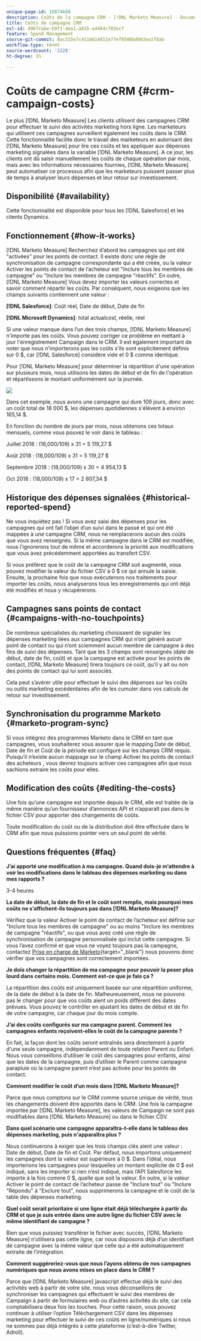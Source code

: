 ```yaml
---
unique-page-id: 18874688
description: Coûts de la campagne CRM - [!DNL Marketo Measure] - Documentation du produit
title: Coûts de campagne CRM
exl-id: d967cabe-b9f1-4ea1-a81b-e4484c703ecf
feature: Spend Management
source-git-commit: 8ac315e7c4110d14811e77ef0586bd663ea1f8ab
workflow-type: tm+mt
source-wordcount: '1228'
ht-degree: 1%

---
```


# Coûts de campagne CRM {#crm-campaign-costs}

Le plus [!DNL Marketo Measure] Les clients utilisent des campagnes CRM pour effectuer le suivi des activités marketing hors ligne. Les marketeurs qui utilisent ces campagnes surveillent également les coûts dans le CRM. Cette fonctionnalité facilite donc le travail des marketeurs en autorisant des [!DNL Marketo Measure] pour lire ces coûts et les appliquer aux dépenses marketing signalées dans la variable [!DNL Marketo Measure]. A ce jour, les clients ont dû saisir manuellement les coûts de chaque opération par mois, mais avec les informations nécessaires fournies, [!DNL Marketo Measure] peut automatiser ce processus afin que les marketeurs puissent passer plus de temps à analyser leurs dépenses et leur retour sur investissement.

## Disponibilité {#availability}

Cette fonctionnalité est disponible pour tous les [!DNL Salesforce] et les clients Dynamics.

## Fonctionnement {#how-it-works}

[!DNL Marketo Measure] Recherchez d’abord les campagnes qui ont été &quot;activées&quot; pour les points de contact. Il existe donc une règle de synchronisation de campagne correspondante qui a été créée, ou la valeur Activer les points de contact de l’acheteur est &quot;Inclure tous les membres de campagne&quot; ou &quot;Inclure les membres de campagne &quot;réactifs&quot;. En outre, [!DNL Marketo Measure] Vous devez importer les valeurs correctes et savoir comment répartir les coûts. Par conséquent, nous exigeons que les champs suivants contiennent une valeur :

**[!DNL Salesforce]**: Coût réel, Date de début, Date de fin

**[!DNL Microsoft Dynamics]**: total actualcost, réelle, réel

Si une valeur manque dans l’un des trois champs, [!DNL Marketo Measure] n&#39;importe pas les coûts. Vous pouvez corriger ce problème en mettant à jour l&#39;enregistrement Campaign dans le CRM. Il est également important de noter que nous n’importerons pas les coûts s’ils sont explicitement définis sur 0 $, car [!DNL Salesforce] considère vide et 0 $ comme identique.

Pour [!DNL Marketo Measure] pour déterminer la répartition d&#39;une opération sur plusieurs mois, nous utilisons les dates de début et de fin de l&#39;opération et répartissons le montant uniformément sur la journée.

![](assets/1.jpg)

Dans cet exemple, nous avons une campagne qui dure 109 jours, donc avec un coût total de 18 000 $, les dépenses quotidiennes s&#39;élèvent à environ 165,14 $.

En fonction du nombre de jours par mois, nous obtenons ces totaux mensuels, comme vous pouvez le voir dans le tableau :

Juillet 2018 : (18,000/109) x 31 = 5 119,27 $

Août 2018 : (18,000/109) x 31 = 5 119,27 $

Septembre 2018 : (18,000/109) x 30 = 4 954,13 $

Oct 2018 : (18,000/109) x 17 = 2 807,34 $

## Historique des dépenses signalées {#historical-reported-spend}

Ne vous inquiétez pas ! Si vous avez saisi des dépenses pour les campagnes qui ont fait l’objet d’un suivi dans le passé et qui ont été mappées à une campagne CRM, nous ne remplacerons aucun des coûts que vous avez renseignés. Si la même campagne dans le CRM est modifiée, nous l’ignorerons tout de même et accorderons la priorité aux modifications que vous avez précédemment apportées au transfert CSV.

Si vous préférez que le coût de la campagne CRM soit augmenté, vous pouvez modifier la valeur du fichier CSV à 0 $ ce qui annule la saisie. Ensuite, la prochaine fois que nous exécuterons nos traitements pour importer les coûts, nous analyserons tous les enregistrements qui ont déjà été modifiés et nous y récupérerons.

## Campagnes sans points de contact {#campaigns-with-no-touchpoints}

De nombreux spécialistes du marketing choisissent de signaler les dépenses marketing liées aux campagnes CRM qui n’ont généré aucun point de contact ou qui n’ont sciemment aucun membre de campagne à des fins de suivi des dépenses. Tant que les 3 champs sont renseignés (date de début, date de fin, coût) et que la campagne est activée pour les points de contact, [!DNL Marketo Measure] tirera toujours ce coût, qu’il y ait ou non des points de contact qui lui sont associés.

Cela peut s’avérer utile pour effectuer le suivi des dépenses sur les coûts ou outils marketing excédentaires afin de les cumuler dans vos calculs de retour sur investissement.

## Synchronisation du programme Marketo {#marketo-program-sync}

Si vous intégrez des programmes Marketo dans le CRM en tant que campagnes, vous souhaiterez vous assurer que le mapping Date de début, Date de fin et Coût de la période est configuré sur les champs CRM requis. Puisqu’il n’existe aucun mappage sur le champ Activer les points de contact des acheteurs , vous devrez toujours activer ces campagnes afin que nous sachions extraire les coûts pour elles.

## Modification des coûts {#editing-the-costs}

Une fois qu’une campagne est importée depuis le CRM, elle est traitée de la même manière qu’un fournisseur d’annonces API et n’apparaît pas dans le fichier CSV pour apporter des changements de coûts.

Toute modification du coût ou de la distribution doit être effectuée dans le CRM afin que nous puissions pointer vers un seul point de vérité.

## Questions fréquentes {#faq}

**J’ai apporté une modification à ma campagne. Quand dois-je m’attendre à voir les modifications dans le tableau des dépenses marketing ou dans mes rapports ?**

3-4 heures

**La date de début, la date de fin et le coût sont remplis, mais pourquoi mes coûts ne s’affichent-ils toujours pas dans [!DNL Marketo Measure]?**

Vérifiez que la valeur Activer le point de contact de l’acheteur est définie sur &quot;Inclure tous les membres de campagne&quot; ou au moins &quot;Inclure les membres de campagne &quot;réactifs&quot;, ou que vous avez créé une règle de synchronisation de campagne personnalisée qui inclut cette campagne. Si vous l’avez confirmé et que vous ne voyez toujours pas la campagne, contactez [Prise en charge de Marketo](https://nation.marketo.com/t5/support/ct-p/Support){target="_blank"} nous pouvons donc vérifier que vos campagnes sont correctement importées.

**Je dois changer la répartition de ma campagne pour pouvoir la peser plus lourd dans certains mois. Comment est-ce que je fais ça ?**

La répartition des coûts est uniquement basée sur une répartition uniforme, de la date de début à la date de fin. Malheureusement, nous ne pouvons pas le changer pour que vos coûts aient un poids différent des dates prévues. Vous pouvez le contrôler en ajustant les dates de début et de fin de votre campagne, car chaque jour du mois compte.

**J’ai des coûts configurés sur ma campagne parent. Comment les campagnes enfants reçoivent-elles le coût de la campagne parente ?**

En fait, la façon dont les coûts seront entraînés sera directement à partir d&#39;une seule campagne, indépendamment de toute relation Parent ou Enfant. Nous vous conseillons d’utiliser le coût des campagnes pour enfants, ainsi que les dates de la campagne, puis d’utiliser le Parent comme campagne parapluie où la campagne parent n’est pas activée pour les points de contact.

**Comment modifier le coût d’un mois dans [!DNL Marketo Measure]?**

Parce que nous comptons sur le CRM comme source unique de vérité, tous les changements doivent être apportés dans le CRM. Une fois la campagne importée par [!DNL Marketo Measure], les valeurs de Campaign ne sont pas modifiables dans [!DNL Marketo Measure] ou dans le fichier CSV.

**Dans quel scénario une campagne apparaîtra-t-elle dans le tableau des dépenses marketing, puis n&#39;apparaîtra plus ?**

Nous continuerons à exiger que les trois champs clés aient une valeur : Date de début, Date de fin et Coût. Par défaut, nous importons uniquement les campagnes dont la valeur est supérieure à 0 $. Dans l’idéal, nous importerions les campagnes pour lesquelles un montant explicite de 0 $ est indiqué, sans les importer si rien n’est indiqué, mais l’API Salesforce les importe à la fois comme 0 $, quelle que soit la valeur. En outre, si la valeur Activer le point de contact de l’acheteur passe de &quot;Inclure tout&quot; ou &quot;Inclure &quot;Répondu&quot; à &quot;Exclure tout&quot;, nous supprimerons la campagne et le coût de la table des dépenses marketing.

**Quel coût serait prioritaire si une ligne était déjà téléchargée à partir du CRM et que je suis entrée dans une autre ligne du fichier CSV avec le même identifiant de campagne ?**

Bien que vous puissiez transférer le fichier avec succès, [!DNL Marketo Measure] n’utilisera pas cette ligne, car nous disposons déjà d’un identifiant de campagne avec la même valeur que celle qui a été automatiquement extraite de l’intégration.

**Comment suggéreriez-vous que nous l’ayons obtenu de nos campagnes numériques que nous avons mises en place dans le CRM ?**

Parce que [!DNL Marketo Measure] javascript effectue déjà le suivi des activités web à partir de votre site. nous vous déconseillons de synchroniser les campagnes qui effectuent le suivi des membres de Campaign à partir de formulaires web ou d’autres activités du site, car cela comptabilisera deux fois les touches. Pour cette raison, vous pouvez continuer à utiliser l’option Téléchargement CSV dans les dépenses marketing pour effectuer le suivi de ces coûts en ligne/numériques si nous ne sommes pas déjà intégrés à cette plateforme (c’est-à-dire Twitter, Adroll).
